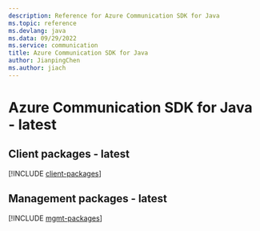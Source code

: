 ```yaml
---
description: Reference for Azure Communication SDK for Java
ms.topic: reference
ms.devlang: java
ms.data: 09/29/2022
ms.service: communication
title: Azure Communication SDK for Java
author: JianpingChen
ms.author: jiach
---
```

# Azure Communication SDK for Java - latest

## Client packages - latest
[!INCLUDE [client-packages](communication-client-index.md)]
## Management packages - latest
[!INCLUDE [mgmt-packages](communication-mgmt-index.md)]